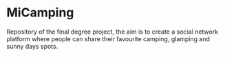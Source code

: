 # MiCamping
Repository of the final degree project, the aim is to create a social network platform where people can share their favourite camping, glamping and sunny days spots.
